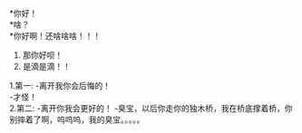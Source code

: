 *你好！  
*啥？  
*你好啊！还啥啥啥！！！  

1. 那你好呗！  
2. 是滴是滴！！  

1.第一: 
    -离开我你会后悔的！  
    -才怪！  
2.第二: 
    -离开你我会更好的！
    -臭宝，以后你走你的独木桥，我在桥底撑着桥，你别摔着了啊，呜呜呜，我的臭宝。。。。。
